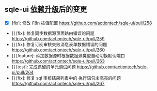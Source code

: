 # <small>sqle-ui [依赖升级](https://github.com/actiontech/sqle-ui/pull/257)后的变更</small>

* [x] [fix]: 修改 i18n 插值配置 <https://github.com/actiontech/sqle-ui/pull/258>  
* [] [fix]: 修复同步数据源页面路由错误的问题 <https://github.com/actiontech/sqle-ui/pull/259>
* [] [fix]: 修复订阅审核失败消息表单数据错误的问题 <https://github.com/actiontech/sqle-ui/pull/260>
* [] [feature]: 添加数据源时根据数据源类型自动切换默认端口 <https://github.com/actiontech/sqle-ui/pull/263>
* [] [test]: 完成遗留的单元测试问题 <https://github.com/actiontech/sqle-ui/pull/264>
* [] [fix]: 修复 sql 审核结果列表中的 执行语句未高亮的问题 <https://github.com/actiontech/sqle-ui/pull/267>
